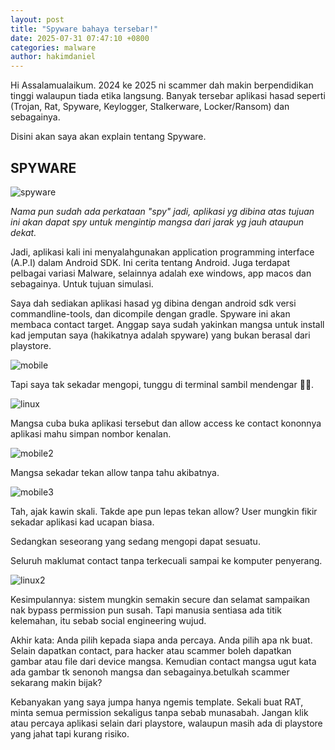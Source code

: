 ```yaml
---
layout: post 
title: "Spyware bahaya tersebar!"
date: 2025-07-31 07:47:10 +0800
categories: malware 
author: hakimdaniel 
---
```


Hi Assalamualaikum.
2024 ke 2025 ni scammer dah makin berpendidikan tinggi walaupun tiada etika langsung. Banyak tersebar aplikasi hasad seperti (Trojan, Rat, Spyware, Keylogger, Stalkerware, Locker/Ransom) dan sebagainya.

Disini akan saya akan explain tentang Spyware.

## SPYWARE
![spyware](https://i.ibb.co/xtNTh66D/1000096747.png)

_Nama pun sudah ada perkataan "spy" jadi, aplikasi yg dibina atas tujuan ini akan dapat spy untuk mengintip mangsa dari jarak yg jauh ataupun dekat._



Jadi, aplikasi kali ini menyalahgunakan application programming interface (A.P.I) dalam Android SDK. Ini cerita tentang Android. Juga terdapat pelbagai variasi Malware, selainnya adalah exe windows, app macos dan sebagainya.
Untuk tujuan simulasi.

Saya dah sediakan aplikasi hasad yg dibina dengan android sdk versi commandline-tools, dan dicompile dengan gradle. Spyware ini akan membaca contact target.
Anggap saya sudah yakinkan mangsa untuk install kad jemputan saya (hakikatnya adalah spyware) yang bukan berasal dari playstore.

![mobile](https://i.ibb.co/HLs2LM3G/1000096700.jpg)

Tapi saya tak sekadar mengopi, tunggu di terminal sambil mendengar 👂🏻.

![linux](https://i.ibb.co/YTN2GCdZ/1000096745.jpg)

Mangsa cuba buka aplikasi tersebut dan allow access ke contact kononnya aplikasi mahu simpan nombor kenalan.

![mobile2](https://i.ibb.co/My96M2GQ/1000096701.jpg)

Mangsa sekadar tekan allow tanpa tahu akibatnya.

![mobile3](https://i.ibb.co/r9F7xht/1000096702.jpg)

Tah, ajak kawin skali. Takde ape pun lepas tekan allow? User mungkin fikir sekadar aplikasi kad ucapan biasa.

Sedangkan seseorang yang sedang mengopi dapat sesuatu.

Seluruh maklumat contact tanpa terkecuali sampai ke komputer penyerang.

![linux2](https://i.ibb.co/QvDYLP9D/1000096744.jpg)

Kesimpulannya: sistem mungkin semakin secure dan selamat sampaikan nak bypass permission pun susah. Tapi manusia sentiasa ada titik kelemahan, itu sebab social engineering wujud.

Akhir kata: Anda pilih kepada siapa anda percaya. Anda pilih apa nk buat.
Selain dapatkan contact, para hacker atau scammer boleh dapatkan gambar atau file dari device mangsa. Kemudian contact mangsa ugut kata ada gambar tk senonoh mangsa dan sebagainya.betulkah scammer sekarang makin bijak?

Kebanyakan yang saya jumpa hanya ngemis template. Sekali buat RAT, minta semua permission sekaligus tanpa sebab munasabah.
Jangan klik atau percaya aplikasi selain dari playstore, walaupun masih ada di playstore yang jahat tapi kurang risiko.
